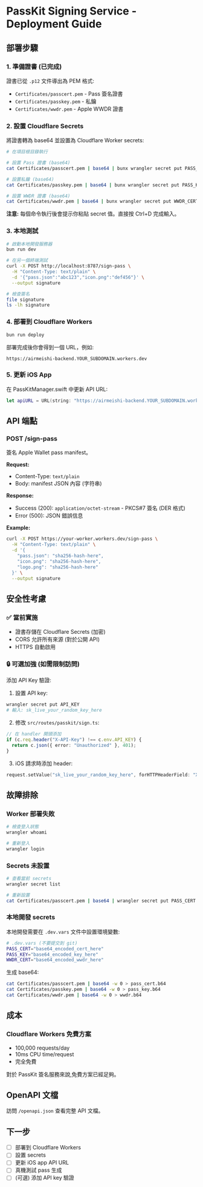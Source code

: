 # PassKit Signing Service - Deployment Guide

## 部署步驟

### 1. 準備證書 (已完成)

證書已從 `.p12` 文件導出為 PEM 格式:
- `Certificates/passcert.pem` - Pass 簽名證書
- `Certificates/passkey.pem` - 私鑰
- `Certificates/wwdr.pem` - Apple WWDR 證書

### 2. 設置 Cloudflare Secrets

將證書轉為 base64 並設置為 Cloudflare Worker secrets:

```bash
# 在項目根目錄執行

# 設置 Pass 證書 (base64)
cat Certificates/passcert.pem | base64 | bunx wrangler secret put PASS_CERT

# 設置私鑰 (base64)
cat Certificates/passkey.pem | base64 | bunx wrangler secret put PASS_KEY

# 設置 WWDR 證書 (base64)
cat Certificates/wwdr.pem | base64 | bunx wrangler secret put WWDR_CERT
```

**注意:** 每個命令執行後會提示你粘貼 secret 值。直接按 Ctrl+D 完成輸入。

### 3. 本地測試

```bash
# 啟動本地開發服務器
bun run dev

# 在另一個終端測試
curl -X POST http://localhost:8787/sign-pass \
  -H "Content-Type: text/plain" \
  -d '{"pass.json":"abc123","icon.png":"def456"}' \
  --output signature

# 檢查簽名
file signature
ls -lh signature
```

### 4. 部署到 Cloudflare Workers

```bash
bun run deploy
```

部署完成後你會得到一個 URL，例如:
```
https://airmeishi-backend.YOUR_SUBDOMAIN.workers.dev
```

### 5. 更新 iOS App

在 PassKitManager.swift 中更新 API URL:

```swift
let apiURL = URL(string: "https://airmeishi-backend.YOUR_SUBDOMAIN.workers.dev/sign-pass")!
```

## API 端點

### POST /sign-pass

簽名 Apple Wallet pass manifest。

**Request:**
- Content-Type: `text/plain`
- Body: manifest JSON 內容 (字符串)

**Response:**
- Success (200): `application/octet-stream` - PKCS#7 簽名 (DER 格式)
- Error (500): JSON 錯誤信息

**Example:**

```bash
curl -X POST https://your-worker.workers.dev/sign-pass \
  -H "Content-Type: text/plain" \
  -d '{
    "pass.json": "sha256-hash-here",
    "icon.png": "sha256-hash-here",
    "logo.png": "sha256-hash-here"
  }' \
  --output signature
```

## 安全性考慮

### ✅ 當前實施
- 證書存儲在 Cloudflare Secrets (加密)
- CORS 允許所有來源 (對於公開 API)
- HTTPS 自動啟用

### 🔒 可選加強 (如需限制訪問)

添加 API Key 驗證:

1. 設置 API key:
```bash
wrangler secret put API_KEY
# 輸入: sk_live_your_random_key_here
```

2. 修改 `src/routes/passkit/sign.ts`:
```typescript
// 在 handler 開頭添加
if (c.req.header("X-API-Key") !== c.env.API_KEY) {
  return c.json({ error: "Unauthorized" }, 401);
}
```

3. iOS 請求時添加 header:
```swift
request.setValue("sk_live_your_random_key_here", forHTTPHeaderField: "X-API-Key")
```

## 故障排除

### Worker 部署失敗
```bash
# 檢查登入狀態
wrangler whoami

# 重新登入
wrangler login
```

### Secrets 未設置
```bash
# 查看當前 secrets
wrangler secret list

# 重新設置
cat Certificates/passcert.pem | base64 | wrangler secret put PASS_CERT
```

### 本地開發 secrets
本地開發需要在 `.dev.vars` 文件中設置環境變數:

```bash
# .dev.vars (不要提交到 git)
PASS_CERT="base64_encoded_cert_here"
PASS_KEY="base64_encoded_key_here"
WWDR_CERT="base64_encoded_wwdr_here"
```

生成 base64:
```bash
cat Certificates/passcert.pem | base64 -w 0 > pass_cert.b64
cat Certificates/passkey.pem | base64 -w 0 > pass_key.b64
cat Certificates/wwdr.pem | base64 -w 0 > wwdr.b64
```

## 成本

### Cloudflare Workers 免費方案
- 100,000 requests/day
- 10ms CPU time/request
- 完全免費

對於 PassKit 簽名服務來說,免費方案已經足夠。

## OpenAPI 文檔

訪問 `/openapi.json` 查看完整 API 文檔。

## 下一步

- [ ] 部署到 Cloudflare Workers
- [ ] 設置 secrets
- [ ] 更新 iOS app API URL
- [ ] 真機測試 pass 生成
- [ ] (可選) 添加 API key 驗證
